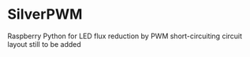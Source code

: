 # SilverPWM
Raspberry Python for LED flux reduction by PWM short-circuiting 
circuit layout still to be added
